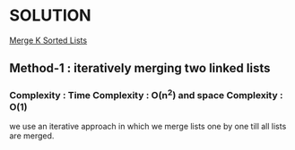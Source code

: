 # SOLUTION

[Merge K Sorted Lists](https://leetcode.com/problems/merge-k-sorted-lists/)

## Method-1 : iteratively merging two linked lists


### Complexity : Time Complexity : O(n<sup>2</sup>) and space Complexity : O(1)

we use an iterative approach in which we merge lists one by one till all lists are merged.
